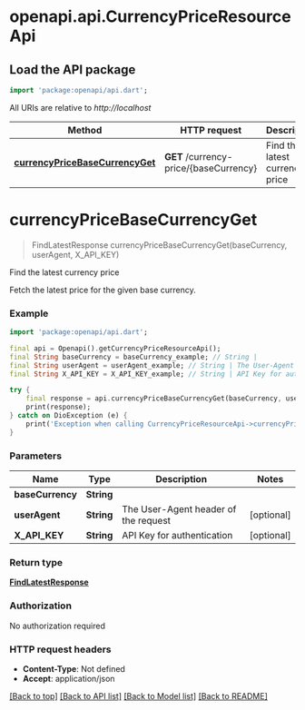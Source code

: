 # openapi.api.CurrencyPriceResourceApi

## Load the API package
```dart
import 'package:openapi/api.dart';
```

All URIs are relative to *http://localhost*

Method | HTTP request | Description
------------- | ------------- | -------------
[**currencyPriceBaseCurrencyGet**](CurrencyPriceResourceApi.md#currencypricebasecurrencyget) | **GET** /currency-price/{baseCurrency} | Find the latest currency price


# **currencyPriceBaseCurrencyGet**
> FindLatestResponse currencyPriceBaseCurrencyGet(baseCurrency, userAgent, X_API_KEY)

Find the latest currency price

Fetch the latest price for the given base currency.

### Example
```dart
import 'package:openapi/api.dart';

final api = Openapi().getCurrencyPriceResourceApi();
final String baseCurrency = baseCurrency_example; // String | 
final String userAgent = userAgent_example; // String | The User-Agent header of the request
final String X_API_KEY = X_API_KEY_example; // String | API Key for authentication

try {
    final response = api.currencyPriceBaseCurrencyGet(baseCurrency, userAgent, X_API_KEY);
    print(response);
} catch on DioException (e) {
    print('Exception when calling CurrencyPriceResourceApi->currencyPriceBaseCurrencyGet: $e\n');
}
```

### Parameters

Name | Type | Description  | Notes
------------- | ------------- | ------------- | -------------
 **baseCurrency** | **String**|  | 
 **userAgent** | **String**| The User-Agent header of the request | [optional] 
 **X_API_KEY** | **String**| API Key for authentication | [optional] 

### Return type

[**FindLatestResponse**](FindLatestResponse.md)

### Authorization

No authorization required

### HTTP request headers

 - **Content-Type**: Not defined
 - **Accept**: application/json

[[Back to top]](#) [[Back to API list]](../README.md#documentation-for-api-endpoints) [[Back to Model list]](../README.md#documentation-for-models) [[Back to README]](../README.md)

